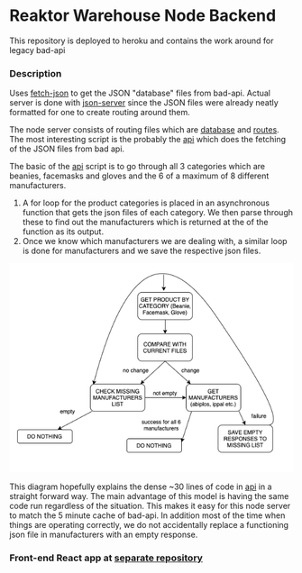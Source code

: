 # Reaktor Warehouse Node Backend
This repository is deployed to heroku and contains the work around for legacy bad-api

### Description 

Uses [fetch-json](https://www.npmjs.com/package/fetch-json) to get the JSON "database" files from bad-api. Actual server is done with [json-server](https://www.npmjs.com/package/json-server) since the JSON files were already neatly formatted for one to create routing around them.

The node server consists of routing files which are [database](https://github.com/rescawen/warehouse-node-backend/blob/main/db.js) and [routes](https://github.com/rescawen/warehouse-node-backend/blob/main/routes.json). The most interesting script is the probably the [api](https://github.com/rescawen/warehouse-node-backend/blob/main/api.js) which does the fetching of the JSON files from bad api. 

The basic of the [api](https://github.com/rescawen/warehouse-node-backend/blob/main/api.js) script is to go through all 3 categories which are beanies, facemasks and gloves and the 6 of a maximum of 8 different manufacturers. 

1. A for loop for the product categories is placed in an asynchronous function that gets the json files of each category. We then parse through these to find out the manufacturers which is returned at the of the function as its output. 
2. Once we know which manufacturers we are dealing with, a similar loop is done for manufacturers and we save the respective json files.

![diagram](https://github.com/rescawen/reaktor-warehouse-app/blob/main/diagrams/reaktorwarehousebackend%20(2).png)

This diagram hopefully explains the dense ~30 lines of code in [api](https://github.com/rescawen/warehouse-node-backend/blob/main/api.js) in a straight forward way. The main advantage of this model is having the same code run regardless of the situation. This makes it easy for this node server to match the 5 minute cache of bad-api. In addition most of the time when things are operating correctly, we do not accidentally replace a functioning json file in manufacturers with an empty response. 

### Front-end React app at [separate repository](https://github.com/rescawen/reaktor-warehouse-app)  
